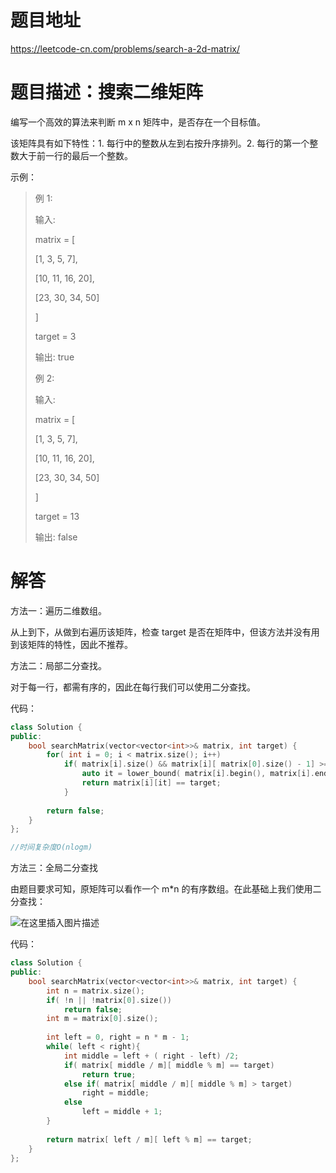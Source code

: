 # 题目地址

https://leetcode-cn.com/problems/search-a-2d-matrix/

# 题目描述：搜索二维矩阵

编写一个高效的算法来判断 m x n 矩阵中，是否存在一个目标值。

该矩阵具有如下特性：1. 每行中的整数从左到右按升序排列。2. 每行的第一个整数大于前一行的最后一个整数。

示例：
>例 1:
>
>输入:
>
>matrix = [
>
>  [1,   3,  5,  7],
>
>  [10, 11, 16, 20],
>
>  [23, 30, 34, 50]
>
>]
>
>target = 3
>
>输出: true
>
>例 2:
>
>输入:
>
>matrix = [
>
>  [1,   3,  5,  7],
>
>  [10, 11, 16, 20],
>
>  [23, 30, 34, 50]
>
>]
>
>target = 13
>
>输出: false


# 解答
方法一：遍历二维数组。

从上到下，从做到右遍历该矩阵，检查 target 是否在矩阵中，但该方法并没有用到该矩阵的特性，因此不推荐。


方法二：局部二分查找。

对于每一行，都需有序的，因此在每行我们可以使用二分查找。

代码：
```cpp
class Solution {
public:
    bool searchMatrix(vector<vector<int>>& matrix, int target) {
        for( int i = 0; i < matrix.size(); i++)
            if( matrix[i].size() && matrix[i][ matrix[0].size() - 1] >= target){  //证明可能在这一行
                auto it = lower_bound( matrix[i].begin(), matrix[i].end(), target) - matrix[i].begin();
                return matrix[i][it] == target;
            }
       
        return false;
    }
};

//时间复杂度O(nlogm)
```

方法三：全局二分查找

由题目要求可知，原矩阵可以看作一个 m*n 的有序数组。在此基础上我们使用二分查找：

![在这里插入图片描述](https://img-blog.csdnimg.cn/20190923172859483.png?)


代码：
```cpp
class Solution {
public:
    bool searchMatrix(vector<vector<int>>& matrix, int target) {
        int n = matrix.size();
        if( !n || !matrix[0].size())
            return false;
        int m = matrix[0].size();
        
        int left = 0, right = n * m - 1;
        while( left < right){
            int middle = left + ( right - left) /2;
            if( matrix[ middle / m][ middle % m] == target)
                return true;
            else if( matrix[ middle / m][ middle % m] > target)
                right = middle;
            else
                left = middle + 1;
        }
        
        return matrix[ left / m][ left % m] == target;
    }
};
```
